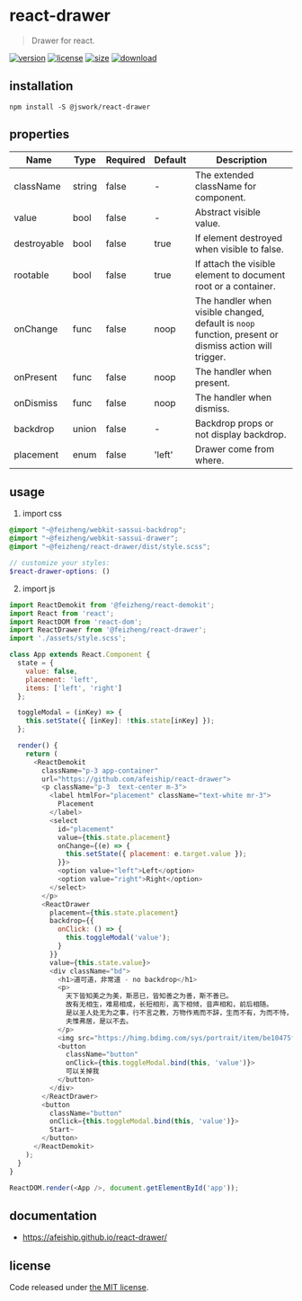 # react-drawer
> Drawer for react.

[![version][version-image]][version-url]
[![license][license-image]][license-url]
[![size][size-image]][size-url]
[![download][download-image]][download-url]

## installation
```shell
npm install -S @jswork/react-drawer
```

## properties
| Name        | Type   | Required | Default | Description                                                                                           |
| ----------- | ------ | -------- | ------- | ----------------------------------------------------------------------------------------------------- |
| className   | string | false    | -       | The extended className for component.                                                                 |
| value       | bool   | false    | -       | Abstract visible value.                                                                               |
| destroyable | bool   | false    | true    | If element destroyed when visible to false.                                                           |
| rootable    | bool   | false    | true    | If attach the visible element to document root or a container.                                        |
| onChange    | func   | false    | noop    | The handler when visible changed, default is `noop` function, present or dismiss action will trigger. |
| onPresent   | func   | false    | noop    | The handler when present.                                                                             |
| onDismiss   | func   | false    | noop    | The handler when dismiss.                                                                             |
| backdrop    | union  | false    | -       | Backdrop props or not display backdrop.                                                               |
| placement   | enum   | false    | 'left'  | Drawer come from where.                                                                               |


## usage
1. import css
  ```scss
  @import "~@feizheng/webkit-sassui-backdrop";
  @import "~@feizheng/webkit-sassui-drawer";
  @import "~@feizheng/react-drawer/dist/style.scss";

  // customize your styles:
  $react-drawer-options: ()
  ```
2. import js
  ```js
  import ReactDemokit from '@feizheng/react-demokit';
  import React from 'react';
  import ReactDOM from 'react-dom';
  import ReactDrawer from '@feizheng/react-drawer';
  import './assets/style.scss';

  class App extends React.Component {
    state = {
      value: false,
      placement: 'left',
      items: ['left', 'right']
    };

    toggleModal = (inKey) => {
      this.setState({ [inKey]: !this.state[inKey] });
    };

    render() {
      return (
        <ReactDemokit
          className="p-3 app-container"
          url="https://github.com/afeiship/react-drawer">
          <p className="p-3  text-center m-3">
            <label htmlFor="placement" className="text-white mr-3">
              Placement
            </label>
            <select
              id="placement"
              value={this.state.placement}
              onChange={(e) => {
                this.setState({ placement: e.target.value });
              }}>
              <option value="left">Left</option>
              <option value="right">Right</option>
            </select>
          </p>
          <ReactDrawer
            placement={this.state.placement}
            backdrop={{
              onClick: () => {
                this.toggleModal('value');
              }
            }}
            value={this.state.value}>
            <div className="bd">
              <h1>道可道，非常道 - no backdrop</h1>
              <p>
                天下皆知美之为美，斯恶已，皆知善之为善，斯不善已。
                故有无相生，难易相成，长短相形，高下相倾，音声相和，前后相随。
                是以圣人处无为之事，行不言之教，万物作焉而不辞，生而不有，为而不恃，功成而弗居。
                夫惟弗居，是以不去。
              </p>
              <img src="https://himg.bdimg.com/sys/portrait/item/be10475f686d6c73db00.jpg" />
              <button
                className="button"
                onClick={this.toggleModal.bind(this, 'value')}>
                可以关掉我
              </button>
            </div>
          </ReactDrawer>
          <button
            className="button"
            onClick={this.toggleModal.bind(this, 'value')}>
            Start~
          </button>
        </ReactDemokit>
      );
    }
  }

  ReactDOM.render(<App />, document.getElementById('app'));
  ```

## documentation
- https://afeiship.github.io/react-drawer/


## license
Code released under [the MIT license](https://github.com/afeiship/react-drawer/blob/master/LICENSE.txt).

[version-image]: https://img.shields.io/npm/v/@jswork/react-drawer
[version-url]: https://npmjs.org/package/@jswork/react-drawer

[license-image]: https://img.shields.io/npm/l/@jswork/react-drawer
[license-url]: https://github.com/afeiship/react-drawer/blob/master/LICENSE.txt

[size-image]: https://img.shields.io/bundlephobia/minzip/@jswork/react-drawer
[size-url]: https://github.com/afeiship/react-drawer/blob/master/dist/react-drawer.min.js

[download-image]: https://img.shields.io/npm/dm/@jswork/react-drawer
[download-url]: https://www.npmjs.com/package/@jswork/react-drawer
